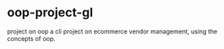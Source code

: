 # oop-project-gl
project on oop
a cli project on ecommerce vendor management, using the concepts of oop.
